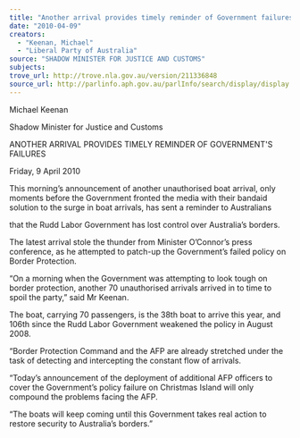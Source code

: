```yaml
---
title: "Another arrival provides timely reminder of Government failures."
date: "2010-04-09"
creators:
  - "Keenan, Michael"
  - "Liberal Party of Australia"
source: "SHADOW MINISTER FOR JUSTICE AND CUSTOMS"
subjects:
trove_url: http://trove.nla.gov.au/version/211336848
source_url: http://parlinfo.aph.gov.au/parlInfo/search/display/display.w3p;query=Id%3A%22media/pressrel/K5XW6%22
---
```


 Michael Keenan 

 Shadow Minister for Justice and Customs 

 ANOTHER ARRIVAL PROVIDES TIMELY REMINDER OF  GOVERNMENT'S FAILURES   

 Friday, 9 April 2010    

 This morning’s announcement of another unauthorised boat arrival, only  moments before the Government fronted the media with their bandaid  solution to the surge in boat arrivals, has sent a reminder to Australians 

 that the Rudd Labor Government has lost control over Australia’s borders.    

 The latest arrival stole the thunder from Minister O’Connor’s press  conference, as he attempted to patch-up the Government’s failed policy  on Border Protection.    

 “On a morning when the Government was attempting to look tough on  border protection, another 70 unauthorised arrivals arrived in to time to  spoil the party,” said Mr Keenan.    

 The boat, carrying 70 passengers, is the 38th boat to arrive this year, and  106th since the Rudd Labor Government weakened the policy in August  2008.    

 “Border Protection Command and the AFP are already stretched under the  task of detecting and intercepting the constant flow of arrivals.    

 “Today’s announcement of the deployment of additional AFP officers to  cover the Government’s policy failure on Christmas Island will only  compound the problems facing the AFP.    

 “The boats will keep coming until this Government takes real action to  restore security to Australia’s borders.”  

 

